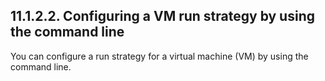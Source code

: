## 11.1.2.2. Configuring a VM run strategy by using the command line

You can configure a run strategy for a virtual machine (VM) by using the command line.

<!-- image -->

